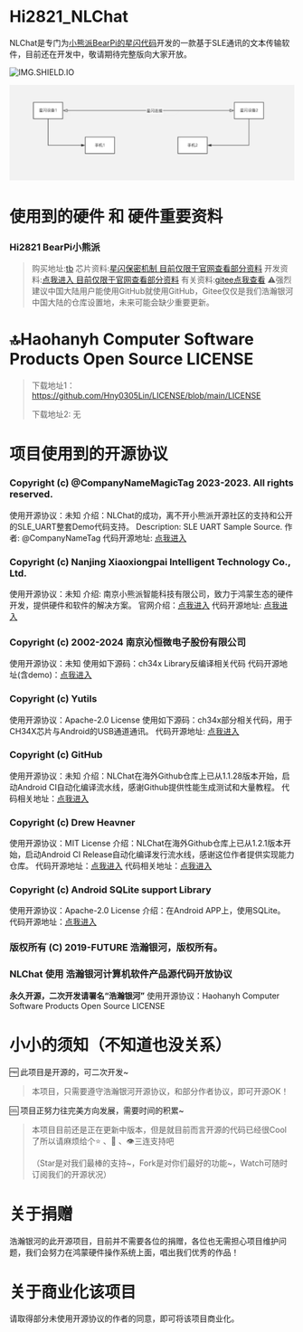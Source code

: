 # Hi2821_NLChat

NLChat是专门为[小熊派BearPi的星闪代码](https://github.com/Hny0305Lin/Bearpi_Hi2821_Pico_NLChat)开发的一款基于SLE通讯的文本传输软件，目前还在开发中，敬请期待完整版向大家开放。

![IMG.SHIELD.IO](https://img.shields.io/badge/Hi2821_NLChat-Release1.2.62.2024.0702-gray.svg?colorA=007FFC&colorB=4DDDFC&style=for-the-badge)

![NLChat](https://github.com/Hny0305Lin/NLChat/blob/master/DevSummary/NLChat.jpg)

# 使用到的硬件 和 硬件重要资料
### Hi2821 BearPi小熊派
> 购买地址:[tb](https://item.taobao.com/item.htm?spm=a21n57.1.item.2.16c8523cW90sjA&priceTId=2147825e17192240256724107e3028&utparam=%7B%22aplus_abtest%22:%22112cd35adf597e1a65a58f5e2046df26%22%7D&id=803331789469&ns=1&abbucket=20)
> 芯片资料:[星闪保密机制 目前仅限于官网查看部分资料](https://bearpi.cn/core_board/bearpi/pico/h2821/hardware/Pinout.html#%F0%9F%93%91-pinout)
> 开发资料:[点我进入 目前仅限于官网查看部分资料](https://www.bearpi.cn/core_board/bearpi/pico/h2821/)
> 有关资料:[gitee点我查看](https://gitee.com/bearpi/bearpi-h2821_pico)
⚠️强烈建议中国大陆用户能使用GitHub就使用GitHub，Gitee仅仅是我们浩瀚银河中国大陆的仓库设置地，未来可能会缺少重要更新。

# 🔝Haohanyh Computer Software Products Open Source LICENSE

> 下载地址1：https://github.com/Hny0305Lin/LICENSE/blob/main/LICENSE
>
> 下载地址2: 无

# 项目使用到的开源协议

### Copyright (c) @CompanyNameMagicTag 2023-2023. All rights reserved.
使用开源协议：未知
介绍：NLChat的成功，离不开小熊派开源社区的支持和公开的SLE_UART整套Demo代码支持。
Description: SLE UART Sample Source.
作者: @CompanyNameTag
代码开源地址: [点我进入](https://gitee.com/bearpi/bearpi-h2821_pico)

### Copyright (c) Nanjing Xiaoxiongpai Intelligent Technology Co., Ltd.
使用开源协议：未知
介绍: 南京小熊派智能科技有限公司，致力于鸿蒙生态的硬件开发，提供硬件和软件的解决方案。
官网介绍：[点我进入](https://bearpi.cn/about/)
代码开源地址: [点我进入](https://gitee.com/bearpi/bearpi-h2821_pico)

### Copyright (c) 2002-2024 南京沁恒微电子股份有限公司
使用开源协议：未知
使用如下源码：ch34x Library反编译相关代码
代码开源地址(含demo)：[点我进入](https://www.wch.cn/downloads/CH341SER_ANDROID_ZIP.html)

### Copyright (c) Yutils
使用开源协议：Apache-2.0 License
使用如下源码：ch34x部分相关代码，用于CH34X芯片与Android的USB通道通讯。
代码开源地址: [点我进入](https://github.com/yutils/CH34xUART)

### Copyright (c) GitHub
使用开源协议：未知
介绍：NLChat在海外Github仓库上已从1.1.28版本开始，启动Android CI自动化编译流水线，感谢Github提供性能生成测试和大量教程。
代码相关地址：[点我进入](https://github.com/Hny0305Lin/NLChat/tree/master/.github/workflows)

### Copyright (c) Drew Heavner
使用开源协议：MIT License
介绍：NLChat在海外Github仓库上已从1.2.1版本开始，启动Android CI Release自动化编译发行流水线，感谢这位作者提供实现能力仓库。
代码开源地址：[点我进入](https://github.com/r0adkll/sign-android-release)
代码相关地址：[点我进入](https://github.com/Hny0305Lin/NLChat/tree/master/.github/workflows/androidsign.yml)

### Copyright (c) Android SQLite support Library
使用开源协议：Apache-2.0 License
介绍：在Android APP上，使用SQLite。
代码开源地址：[点我进入](https://github.com/requery/sqlite-android)

### 版权所有 (C) 2019-FUTURE 浩瀚银河，版权所有。
### NLChat 使用 浩瀚银河计算机软件产品源代码开放协议
**永久开源，二次开发请署名“浩瀚银河”**
使用开源协议：Haohanyh Computer Software Products Open Source LICENSE

# 小小的须知（不知道也没关系）

🆓 此项目是开源的，可二次开发~

> 本项目，只需要遵守浩瀚银河开源协议，和部分作者协议，即可开源OK！

🆒 项目正努力往完美方向发展，需要时间的积累~

> 本项目目前还是正在更新中版本，但是就目前而言开源的代码已经很Cool了所以请麻烦给个⭐ 、🍴 、👁️三连支持吧
>
> （Star是对我们最棒的支持~，Fork是对你们最好的功能~，Watch可随时订阅我们的开源状况）

# 关于捐赠

浩瀚银河的此开源项目，目前并不需要各位的捐赠，各位也无需担心项目维护问题，我们会努力在鸿蒙硬件操作系统上面，唱出我们优秀的作品！

# 关于商业化该项目

请取得部分未使用开源协议的作者的同意，即可将该项目商业化。
